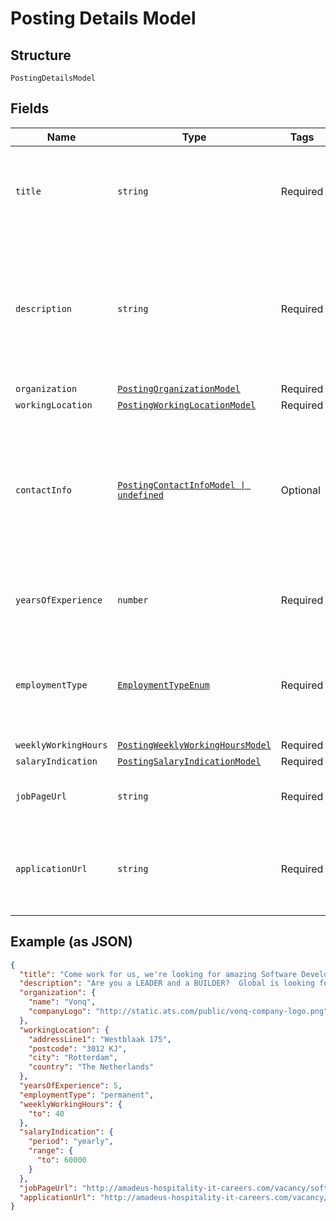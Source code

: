 
# Posting Details Model

## Structure

`PostingDetailsModel`

## Fields

| Name | Type | Tags | Description |
|  --- | --- | --- | --- |
| `title` | `string` | Required | The title of the posting across the different Channels where the posting is going to be published. |
| `description` | `string` | Required | Full description of the job posting, including all possible sections<br><br>**Allowed tags:** `a[href\|target], em, b, br, strong, i, li, ol, p, ul` |
| `organization` | [`PostingOrganizationModel`](../../doc/models/posting-organization-model.md) | Required | - |
| `workingLocation` | [`PostingWorkingLocationModel`](../../doc/models/posting-working-location-model.md) | Required | - |
| `contactInfo` | [`PostingContactInfoModel \| undefined`](../../doc/models/posting-contact-info-model.md) | Optional | Contact is whom to contact about the job. This may be part of the posting info for candidates to know whom they can reach out to learn more about the vacancy. |
| `yearsOfExperience` | `number` | Required | Numbers of years of experience required for this position |
| `employmentType` | [`EmploymentTypeEnum`](../../doc/models/employment-type-enum.md) | Required | The type of employment of the posting, whether it's a permanent position or a fixed time position |
| `weeklyWorkingHours` | [`PostingWeeklyWorkingHoursModel`](../../doc/models/posting-weekly-working-hours-model.md) | Required | - |
| `salaryIndication` | [`PostingSalaryIndicationModel`](../../doc/models/posting-salary-indication-model.md) | Required | - |
| `jobPageUrl` | `string` | Required | Link to the page with the description of the job |
| `applicationUrl` | `string` | Required | Link to the page where the candidate needs to be directed when applying for a position |

## Example (as JSON)

```json
{
  "title": "Come work for us, we're looking for amazing Software Developers",
  "description": "Are you a LEADER and a BUILDER?  Global is looking for individuals who are dynamic, sales-oriented, and who want to control their destiny.  With a full training programme and consistent support, Global will provide you with the tools to excel in this very lucrative business.",
  "organization": {
    "name": "Vonq",
    "companyLogo": "http://static.ats.com/public/vonq-company-logo.png"
  },
  "workingLocation": {
    "addressLine1": "Westblaak 175",
    "postcode": "3012 KJ",
    "city": "Rotterdam",
    "country": "The Netherlands"
  },
  "yearsOfExperience": 5,
  "employmentType": "permanent",
  "weeklyWorkingHours": {
    "to": 40
  },
  "salaryIndication": {
    "period": "yearly",
    "range": {
      "to": 60000
    }
  },
  "jobPageUrl": "http://amadeus-hospitality-it-careers.com/vacancy/software-development-manager-breda",
  "applicationUrl": "http://amadeus-hospitality-it-careers.com/vacancy/software-development-manager-breda/apply"
}
```

